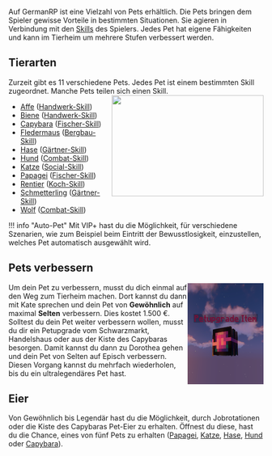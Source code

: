 Auf GermanRP ist eine Vielzahl von Pets erhältlich.
Die Pets bringen dem Spieler gewisse Vorteile in bestimmten Situationen.
Sie agieren in Verbindung mit den [Skills](../../pages/skills/allgemein.md) des Spielers. 
Jedes Pet hat eigene Fähigkeiten und kann im Tierheim um mehrere Stufen verbessert werden.

## Tierarten

Zurzeit gibt es 11 verschiedene Pets.
Jedes Pet ist einem bestimmten Skill zugeordnet.
Manche Pets teilen sich einen Skill.  <img align="right" width="300" height="200" src="../../../assets/image/pets/Petmenü.png">

- [Affe](affe.md) ([Handwerk-Skill](../../pages/skills/handwerk.md))
- [Biene](biene.md) ([Handwerk-Skill](../../pages/skills/handwerk.md))
- [Capybara](capybara.md) ([Fischer-Skill](../../pages/skills/fischer.md))
- [Fledermaus](fledermaus.md) ([Bergbau-Skill](../../pages/skills/bergbau.md))
- [Hase](hase.md) ([Gärtner-Skill](../../pages/skills/gärtner.md))
- [Hund](hund.md) ([Combat-Skill](../../pages/skills/combat.md))
- [Katze](katze.md) ([Social-Skill](../../pages/skills/social.md))
- [Papagei](papagei.md) ([Fischer-Skill](../../pages/skills/fischer.md))
- [Rentier](rentier.md) ([Koch-Skill](../../pages/skills/kochen.md))
- [Schmetterling](schmetterling.md) ([Gärtner-Skill](../../pages/skills/gärtner.md))
- [Wolf](wolf.md) ([Combat-Skill](../../pages/skills/combat.md))

!!! info "Auto-Pet"
    Mit VIP+ hast du die Möglichkeit, für verschiedene Szenarien, wie zum Beispiel beim Eintritt der Bewusstlosigkeit, einzustellen, welches Pet automatisch ausgewählt wird.

## Pets verbessern

<img align="right" width="150" height="200" src="../../../assets/image/pets/Petupgrade.png">

Um dein Pet zu verbessern, musst du dich einmal auf den Weg zum Tierheim machen.
Dort kannst du dann mit Kate sprechen und dein Pet von **Gewöhnlich** auf maximal **Selten** verbessern. Dies kostet 1.500 €.
Solltest du dein Pet weiter verbessern wollen, musst du dir ein Petupgrade vom Schwarzmarkt, Handelshaus oder aus der Kiste des Capybaras besorgen.
Damit kannst du dann zu Dorothea gehen und dein Pet von Selten auf Episch verbessern.
Diesen Vorgang kannst du mehrfach wiederholen, bis du ein ultralegendäres Pet hast.

## Eier

Von Gewöhnlich bis Legendär hast du die Möglichkeit, durch Jobrotationen oder die Kiste des Capybaras Pet-Eier zu erhalten. Öffnest du diese, hast du die Chance, eines von fünf Pets zu erhalten ([Papagei](papagei.md), [Katze](katze.md), [Hase](hase.md), [Hund](hund.md) oder [Capybara](capybara.md)).
